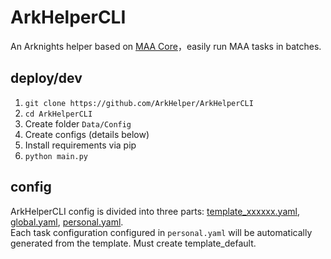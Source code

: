 # ArkHelperCLI
An Arknights helper based on [MAA Core](https://github.com/MaaAssistantArknights/MaaAssistantArknights)，easily run MAA tasks in batches.

## deploy/dev
1. ``` git clone https://github.com/ArkHelper/ArkHelperCLI ```  
1. ``` cd ArkHelperCLI ``` 
1. Create folder ``` Data/Config ``` 
1. Create configs (details below)
1. Install requirements via pip
1. ``` python main.py ```

## config
ArkHelperCLI config is divided into three parts: [template_xxxxxx.yaml](/Docs/examples/template_default.yaml), [global.yaml](/Docs/examples/global.yaml), [personal.yaml](/Docs/examples/personal.yaml).  
Each task configuration configured in `personal.yaml` will be automatically generated from the template. Must create template_default.